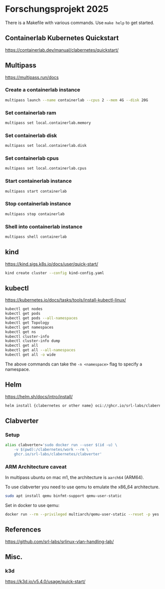 # Forschungsprojekt 2025

There is a Makefile with various commands. Use `make help` to get started.

## Containerlab Kubernetes Quickstart
https://containerlab.dev/manual/clabernetes/quickstart/

## Multipass
https://multipass.run/docs

### Create a containerlab instance

```bash
multipass launch --name containerlab --cpus 2 --mem 4G --disk 20G
```

### Set containerlab ram
```bash
multipass set local.containerlab.memory
```

### Set containerlab disk
```bash
multipass set local.containerlab.disk
```

### Set containerlab cpus
```bash
multipass set local.containerlab.cpus
```

### Start containerlab instance
```bash
multipass start containerlab
```
### Stop containerlab instance
```bash
multipass stop containerlab
```

### Shell into containerlab instance
```bash
multipass shell containerlab
```

## kind
https://kind.sigs.k8s.io/docs/user/quick-start/

```bash
kind create cluster --config kind-config.yaml
```

## kubectl
https://kubernetes.io/docs/tasks/tools/install-kubectl-linux/

```bash
kubectl get nodes
kubectl get pods
kubectl get pods --all-namespaces
kubectl get Topology
kubectl get namespaces
kubectl get ns
kubectl cluster-info
kubectl cluster-info dump
kubectl get all
kubectl get all --all-namespaces
kubectl get all -o wide
```

The above commands can take the `-n <namespace>` flag to specify a namespace.
## Helm
https://helm.sh/docs/intro/install/

```bash
helm install {clabernetes or other name} oci://ghcr.io/srl-labs/clabernetes/clabernetes
```

## Clabverter

### Setup

```bash
alias clabverter='sudo docker run --user $(id -u) \
    -v $(pwd):/clabernetes/work --rm \
    ghcr.io/srl-labs/clabernetes/clabverter'
```

### ARM Architecture caveat
In multipass ubuntu on mac m1, the architecture is `aarch64` (ARM64).

To use clabverter you need to use qemu to emulate the x86_64 architecture.
```bash
sudo apt install qemu binfmt-support qemu-user-static
```

Set in docker to use qemu:
```bash
docker run --rm --privileged multiarch/qemu-user-static --reset -p yes
```

## References
https://github.com/srl-labs/srlinux-vlan-handling-lab/

## Misc.
### k3d
https://k3d.io/v5.4.0/usage/quick-start/
